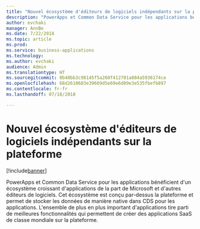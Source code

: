 ```yaml
---
title: "Nouvel écosystème d'éditeurs de logiciels indépendants sur la plateforme"
description: "PowerApps et Common Data Service pour les applications bénéficient d'un écosystème croissant d'applications de la part de Microsoft, et d'autres éditeurs de logiciels. Cet écosystème est conçu par-dessus la plateforme."
author: evchaki
manager: AnnBe
ms.date: 7/22/2018
ms.topic: article
ms.prod: 
ms.service: business-applications
ms.technology: 
ms.author: evchaki
audience: Admin
ms.translationtype: HT
ms.sourcegitcommit: 0b40bb3c98145f5a260f412701a884a5936174ce
ms.openlocfilehash: 68d2610683e39669d5e69e6d09e3e535fbefb897
ms.contentlocale: fr-fr
ms.lasthandoff: 07/18/2018

---
```

# <a name="emerging-ecosystem-of-isvs-on-the-platform"></a>Nouvel écosystème d'éditeurs de logiciels indépendants sur la plateforme


[!include[banner](../../includes/banner.md)]

PowerApps et Common Data Service pour les applications bénéficient d'un écosystème croissant d'applications de la part de Microsoft et d'autres éditeurs de logiciels. Cet écosystème est conçu par-dessus la plateforme et permet de stocker les données de manière native dans CDS pour les applications. L'ensemble de plus en plus important d'applications tire parti de meilleures fonctionnalités qui permettent de créer des applications SaaS de classe mondiale sur la plateforme. 

